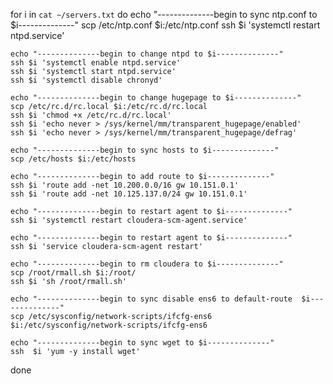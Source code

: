 for i in `cat ~/servers.txt`
do
    echo "--------------begin to sync ntp.conf to $i--------------"
    scp /etc/ntp.conf $i:/etc/ntp.conf
    ssh $i 'systemctl restart ntpd.service'

    echo "--------------begin to change ntpd to $i--------------"
    ssh $i 'systemctl enable ntpd.service'
    ssh $i 'systemctl start ntpd.service'
    ssh $i 'systemctl disable chronyd'

    echo "--------------begin to change hugepage to $i--------------"
    scp /etc/rc.d/rc.local $i:/etc/rc.d/rc.local
    ssh $i 'chmod +x /etc/rc.d/rc.local'
    ssh $i 'echo never > /sys/kernel/mm/transparent_hugepage/enabled'
    ssh $i 'echo never > /sys/kernel/mm/transparent_hugepage/defrag'

    echo "--------------begin to sync hosts to $i--------------"
    scp /etc/hosts $i:/etc/hosts

    echo "--------------begin to add route to $i--------------"
    ssh $i 'route add -net 10.200.0.0/16 gw 10.151.0.1'
    ssh $i 'route add -net 10.125.137.0/24 gw 10.151.0.1'

    echo "--------------begin to restart agent to $i--------------"
    ssh $i 'systemctl restart cloudera-scm-agent.service'

    echo "--------------begin to restart agent to $i--------------"
    ssh $i 'service cloudera-scm-agent restart'

    echo "--------------begin to rm cloudera to $i--------------"
    scp /root/rmall.sh $i:/root/
    ssh $i 'sh /root/rmall.sh'

    echo "--------------begin to sync disable ens6 to default-route  $i--------------"
    scp /etc/sysconfig/network-scripts/ifcfg-ens6 $i:/etc/sysconfig/network-scripts/ifcfg-ens6

    echo "--------------begin to sync wget to $i--------------"
    ssh  $i 'yum -y install wget'
done


